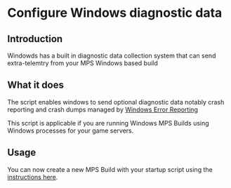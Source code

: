 # Configure Windows diagnostic data

## Introduction

Windowds has a built in diagnostic data collection system that can send extra-telemtry from your MPS Windows based build

## What it does

The script enables windows to send optional diagnostic data
notably crash reporting and crash dumps managed by [Windows Error Reporting](https://learn.microsoft.com/en-us/windows/win32/wer/windows-error-reporting)

This script is applicable if you are running Windows MPS Builds using Windows processes for your game servers.

## Usage

You can now create a new MPS Build with your startup script using the [instructions here](https://learn.microsoft.com/en-us/gaming/playfab/features/multiplayer/servers/vmstartupscript).
